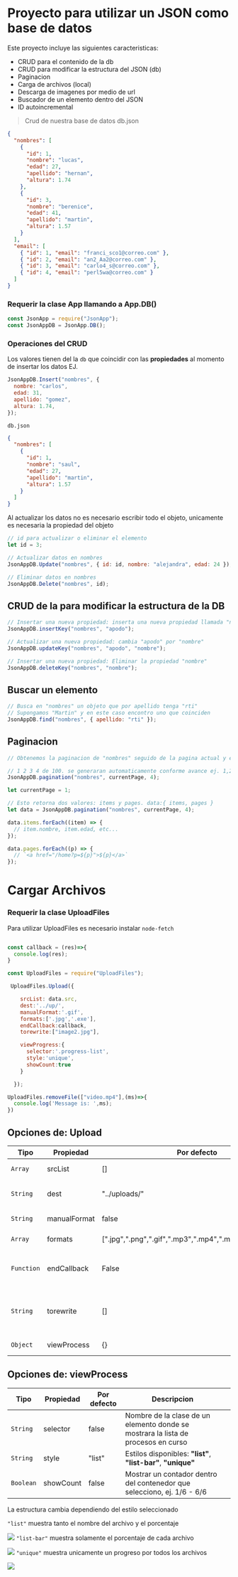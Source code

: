 # Proyecto para utilizar un JSON como base de datos

Este proyecto incluye las siguientes caracteristicas:

- CRUD para el contenido de la db
- CRUD para modificar la estructura del JSON (db)
- Paginacion
- Carga de archivos (local)
- Descarga de imagenes por medio de url
- Buscador de un elemento dentro del JSON
- ID autoincremental

> Crud de nuestra base de datos db.json

```json
{
  "nombres": [
    {
      "id": 1,
      "nombre": "lucas",
      "edad": 27,
      "apellido": "hernan",
      "altura": 1.74
    },
    {
      "id": 3,
      "nombre": "berenice",
      "edad": 41,
      "apellido": "martin",
      "altura": 1.57
    }
  ],
  "email": [
    { "id": 1, "email": "franci_sco1@correo.com" },
    { "id": 2, "email": "an2_Aa2@correo.com" },
    { "id": 3, "email": "carlo4_s@correo.com" },
    { "id": 4, "email": "perl5wa@correo.com" }
  ]
}
```

### Requerir la clase App llamando a App.DB()

```javascript
const JsonApp = require("JsonApp");
const JsonAppDB = JsonApp.DB();
```

### Operaciones del CRUD

 Los valores tienen del la `db` que coincidir con las **propiedades** al momento de insertar los datos EJ.

```javascript
JsonAppDB.Insert("nombres", {
  nombre: "carlos",
  edad: 31,
  apellido: "gomez",
  altura: 1.74,
});
```

`db.json`

```json
{
  "nombres": [
    {
      "id": 1,
      "nombre": "saul",
      "edad": 27,
      "apellido": "martin",
      "altura": 1.57
    }
  ]
}
```

Al actualizar los datos no es necesario escribir todo el objeto, unicamente es necesaria la propiedad del objeto

```javascript
// id para actualizar o eliminar el elemento
let id = 3;

// Actualizar datos en nombres
JsonAppDB.Update("nombres", { id: id, nombre: "alejandra", edad: 24 });

// Eliminar datos en nombres
JsonAppDB.Delete("nombres", id);
```

## **CRUD** de la para modificar la estructura de la DB

```javascript
// Insertar una nueva propiedad: inserta una nueva propiedad llamada "nombre"
JsonAppDB.insertKey("nombres", "apodo");

// Actualizar una nueva propiedad: cambia "apodo" por "nombre"
JsonAppDB.updateKey("nombres", "apodo", "nombre");

// Insertar una nueva propiedad: Eliminar la propiedad "nombre"
JsonAppDB.deleteKey("nombres", "nombre");
```

## Buscar un elemento

```javascript
// Busca en "nombres" un objeto que por apellido tenga "rti"
// Supongamos "Martin" y en este caso encontro uno que coinciden
JsonAppDB.find("nombres", { apellido: "rti" });
```

## Paginacion

```javascript
// Obtenemos la paginacion de "nombres" seguido de la pagina actual y el numero de paginas a mostrar Ej 4.

// 1 2 3 4 de 100. se generaran automaticamente conforme avance ej. 1,2,3,4 - 2,3,4,5 - 3,4,5,6
JsonAppDB.pagination("nombres", currentPage, 4);

let currentPage = 1;

// Esto retorna dos valores: items y pages. data:{ items, pages }
let data = JsonAppDB.pagination("nombres", currentPage, 4);

data.items.forEach((item) => {
  // item.nombre, item.edad, etc...
});

data.pages.forEach((p) => {
  // `<a href="/home?p=${p}">${p}</a>`
});
```

# Cargar Archivos

### Requerir la clase UploadFiles
Para utilizar UploadFiles es necesario instalar `node-fetch`


```javascript

const callback = (res)=>{
  console.log(res);
}

const UploadFiles = require("UploadFiles");

 UploadFiles.Upload({

    srcList: data.src,
    dest:'../up/',
    manualFormat:'.gif',
    formats:['.jpg','.exe'],
    endCallback:callback,
    torewrite:["image2.jpg"],

    viewProgress:{
      selector:'.progress-list',
      style:'unique',
      showCount:true
    }

  });

UploadFiles.removeFile(["video.mp4"],(ms)=>{
  console.log('Message is: ',ms);
})
```
## Opciones de: Upload

| Tipo     | Propiedad   | Por defecto   | Descripcion                                                                                                      |   |
|----------|-------------|---------------|------------------------------------------------------------------------------------------------------------------|---|
| `Array`    | srcList     | []            | Lista de las imagenes ["imagen1.jpg","imagen2.jpg",etc]                                                          |   |
| `String`   | dest        | "../uploads/" | Cambia la ruta destino de los archivos, Toma de base la ruta de **UploadFiles.js**                               |   |
| `String`   | manualFormat        | false | Aplicar un formato especifico a el archivo, **".jpg"**, **".mp4"**, etc... |   |
| `Array`   | formats        | [".jpg",".png",".gif",".mp3",".mp4",".mkv",".avi",".wmv",] | Aceptar cierto tipo de formatos ej. [".exe",".txt"] por de |   |
| `Function` | endCallback | False      | Cuando termina el proceso se ejecuta, se reciben los nombres de los archivos **["nskei2s.jpg","am2sl4woq.jpg"]** |   |
| `String`   | torewrite   | []            | Arreglo con los nombres de la imagenes existentes para reemplazar las imagenes conservando el nombre del archivo |   |
| `Object`   | viewProcess | {}      | Propiedades: **selector**, **style**, **showCount**                                                              |   |

## Opciones de: viewProcess

| Tipo    | Propiedad | Por defecto | Descripcion                                                                       |   |
|---------|-----------|-------------|-----------------------------------------------------------------------------------|---|
| `String ` | selector  | false       | Nombre de la clase de un elemento donde se mostrara la lista de procesos en curso |   |
| `String`  | style     | "list"      | Estilos disponibles: **"list"**, **"list-bar"**, **"unique"**                     |   |
| `Boolean` | showCount | false       | Mostrar un contador dentro del contenedor que selecciono, ej. 1/6 - 6/6           |   |

La estructura cambia dependiendo del estilo seleccionado

`"list"`  muestra tanto el nombre del archivo y el porcentaje

![](1.png)
`"list-bar"` muestra solamente el porcentaje de cada archivo

![](2.png)
`"unique"` muestra unicamente un progreso por todos los archivos

![](3.png)